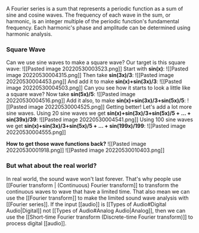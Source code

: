 A Fourier series is a sum that represents a periodic function as a sum of sine and cosine waves. The frequency of each wave in the sum, or harmonic, is an integer multiple of the periodic function's fundamental frequency. Each harmonic's phase and amplitude can be determined using harmonic analysis.


### Square Wave
Can we use sine waves to make a square wave?
Our target is this square wave:
![[Pasted image 20220530003523.png]]
Start with **sin(x)**:
![[Pasted image 20220530004315.png]]
Then take **sin(3x)/3**:
![[Pasted image 20220530004453.png]]
And add it to make **sin(x)+sin(3x)/3**:
![[Pasted image 20220530004503.png]]
Can you see how it starts to look a little like a square wave?
Now take **sin(5x)/5**:
![[Pasted image 20220530004516.png]]
Add it also, to make **sin(x)+sin(3x)/3+sin(5x)/5**:
![[Pasted image 20220530004525.png]]
Getting better! Let's add a lot more sine waves.
Using 20 sine waves we get **sin(x)+sin(3x)/3+sin(5x)/5 + ... + sin(39x)/39**:
![[Pasted image 20220530004541.png]]
Using 100 sine waves we get **sin(x)+sin(3x)/3+sin(5x)/5 + ... + sin(199x)/199**:
![[Pasted image 20220530004555.png]]


**How to get those wave functions back?**
![[Pasted image 20220530001918.png]]
![[Pasted image 20220530010403.png]]

### But what about the real world?
In real world, the sound wave won't last forever.
That's why people use [[Fourier transform | (Continuous) Fourier transform]] to transform the continuous waves to wave that have a limited time.  That also mean we can use the [[Fourier transform]] to make the limited sound wave analysis with [[Fourier series]].  If the input [[audio]] is [[Types of Audio#Digital Audio|Digital]] not [[Types of Audio#Analog Audio|Analog]], then we can use the [[Short-time Fourier transform (Discrete-time Fourier transform)]] to process digital [[audio]].  
